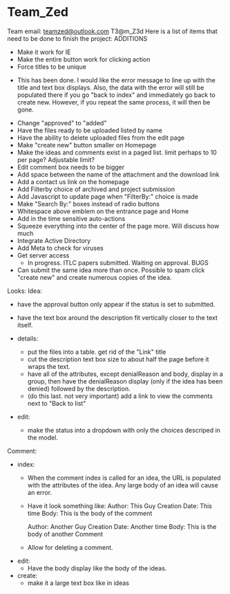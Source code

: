 # Team_Zed
Team email:
teamzed@outlook.com
T3@m_Z3d
Here is a list of items that need to be done to finish the project:
ADDITIONS
- Make it work for IE
- Make the entire button work for clicking action
- Force titles to be unique
 * This has been done. I would like the error message to line up with the title and text box displays. 
   Also, the data with the error will still be populated there if you go "back to index" and immediately go back to create new.
   However, if you repeat the same process, it will then be gone.
- Change "approved" to "added"
- Have the files ready to be uploaded listed by name
- Have the ability to delete uploaded files from the edit page
- Make "create new" button smaller on Homepage
- Make the ideas and comments exist in a paged list. limit perhaps to 10 per page? Adjustable limit?
- Edit comment box needs to be bigger
- Add space between the name of the attachment and the download link
- Add a contact us link on the homepage
- Add Filterby choice of archived and project submission
- Add Javascript to update page when "FilterBy:" choice is made
- Make "Search By:" boxes instead of radio buttons
- Whitespace above emblem on the entrance page and Home
- Add in the time sensitive auto-actions
- Squeeze everything into the center of the page more. Will discuss how much
- Integrate Active Directory
- Add Meta to check for viruses
- Get server access
  - In progress. ITLC papers submitted. Waiting on approval.
BUGS
- Can submit the same idea more than once. Possible to spam click "create new" 
  and create numerous copies of the idea.

Looks:
Idea:
  - have the approval button only appear if the status is set to submitted.
  - have the text box around the description fit vertically closer to the text itself.

- details:
  - put the files into a table. get rid of the "Link" title
  - cut the description text box size to about half the page before it wraps the text.
  - have all of the attributes, except denialReason and body, display in a group, then have the denialReason display 
        (only if the idea has been denied) followed by the description.
  - (do this last. not very important) add a link to view the comments next to "Back to list"

- edit: 
  - make the status into a dropdown with only the choices descriped in the model.

Comment:
- index:
  - When the comment index is called for an idea, the URL is populated with the attributes of the idea. 
      Any large body of an idea will cause an error.
  - Have it look something like:
     Author: This Guy
     Creation Date: This time           Body: This is the body of the comment

	 Author: Another Guy
	 Creation Date: Another time        Body: This is the body of another Comment
  - Allow for deleting a comment.
- edit:
  - Have the body display like the body of the ideas.
- create:
  - make it a large text box like in ideas